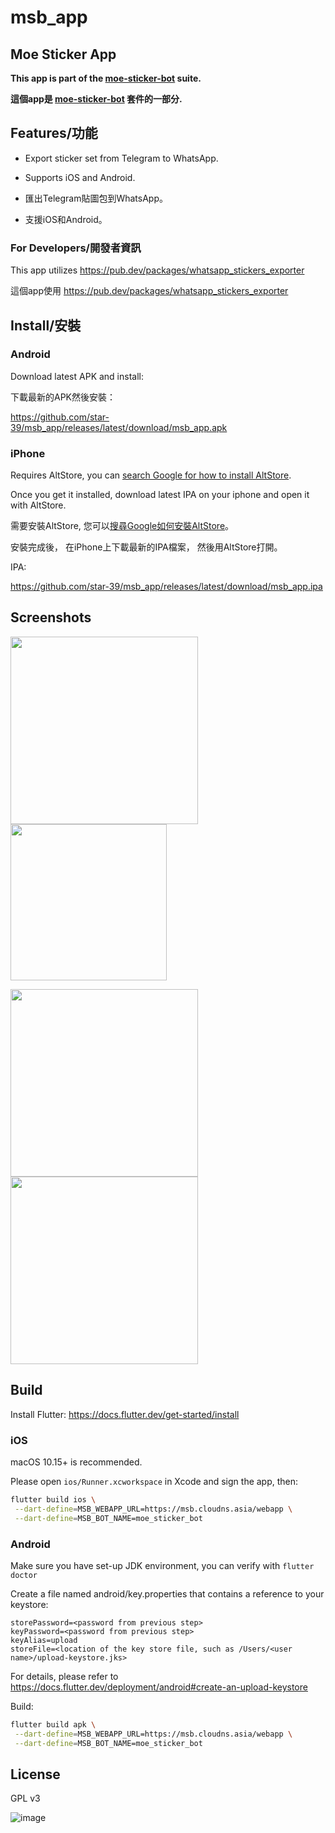 # msb_app
## Moe Sticker App

__This app is part of the [moe-sticker-bot](https://github.com/star-39/moe-sticker-bot) suite.__

__這個app是 [moe-sticker-bot](https://github.com/star-39/moe-sticker-bot) 套件的一部分.__


## Features/功能

* Export sticker set from Telegram to WhatsApp.

* Supports iOS and Android.

* 匯出Telegram貼圖包到WhatsApp。

* 支援iOS和Android。

### For Developers/開發者資訊
This app utilizes https://pub.dev/packages/whatsapp_stickers_exporter

這個app使用 https://pub.dev/packages/whatsapp_stickers_exporter


## Install/安裝

### Android
Download latest APK and install:

下載最新的APK然後安裝：

https://github.com/star-39/msb_app/releases/latest/download/msb_app.apk

### iPhone
Requires AltStore, you can [search Google for how to install AltStore](https://www.google.com/search?q=how+to+install+altstore).

Once you get it installed, download latest IPA on your iphone and open it with AltStore.

需要安裝AltStore, 您可以[搜尋Google如何安裝AltStore](https://www.google.com/search?q=altstore教學)。

安裝完成後， 在iPhone上下載最新的IPA檔案， 然後用AltStore打開。

IPA:

https://github.com/star-39/msb_app/releases/latest/download/msb_app.ipa


## Screenshots

<image src="https://user-images.githubusercontent.com/75669297/221397295-8a6aee6a-3fa4-4129-a2f3-f5f4fe04bf40.png" width="300"/>  <image src="https://user-images.githubusercontent.com/75669297/221521875-9cabbe7d-ec91-4380-b126-cae5fd575d39.png" width="250"/>


<img width="300" src="https://user-images.githubusercontent.com/75669297/218153727-5fb1d3e0-3770-4dc8-a2b5-3e0ecd89a003.png"/> <img width="300" src="https://user-images.githubusercontent.com/75669297/221529085-2581bcca-fe49-46b0-8123-5614e90a838c.png"/>


## Build

Install Flutter: https://docs.flutter.dev/get-started/install

### iOS
macOS 10.15+ is recommended.

Please open `ios/Runner.xcworkspace` in Xcode and sign the app, then:
```sh
flutter build ios \
 --dart-define=MSB_WEBAPP_URL=https://msb.cloudns.asia/webapp \
 --dart-define=MSB_BOT_NAME=moe_sticker_bot
```

### Android
Make sure you have set-up JDK environment, you can verify with `flutter doctor`

Create a file named android/key.properties that contains a reference to your keystore:
```
storePassword=<password from previous step>
keyPassword=<password from previous step>
keyAlias=upload
storeFile=<location of the key store file, such as /Users/<user name>/upload-keystore.jks>
```

For details, please refer to https://docs.flutter.dev/deployment/android#create-an-upload-keystore

Build:
```sh
flutter build apk \
 --dart-define=MSB_WEBAPP_URL=https://msb.cloudns.asia/webapp \
 --dart-define=MSB_BOT_NAME=moe_sticker_bot 
```

## License
GPL v3

![image](https://www.gnu.org/graphics/gplv3-with-text-136x68.png)
